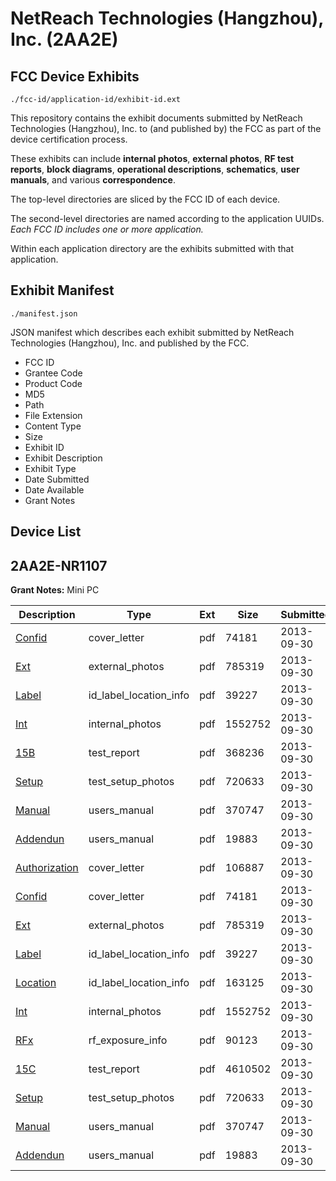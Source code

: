 # NetReach Technologies (Hangzhou), Inc. (2AA2E)
## FCC Device Exhibits

```
./fcc-id/application-id/exhibit-id.ext
```

This repository contains the exhibit documents submitted by NetReach Technologies (Hangzhou), Inc. to (and published by) the FCC as part of the device certification process.

These exhibits can include **internal photos**, **external photos**, **RF test reports**, **block diagrams**, **operational descriptions**, **schematics**, **user manuals**, and various **correspondence**.

The top-level directories are sliced by the FCC ID of each device.

The second-level directories are named according to the application UUIDs. *Each FCC ID includes one or more application.*

Within each application directory are the exhibits submitted with that application. 

## Exhibit Manifest

```
./manifest.json
```

JSON manifest which describes each exhibit submitted by NetReach Technologies (Hangzhou), Inc. and published by the FCC.

- FCC ID
- Grantee Code
- Product Code
- MD5
- Path
- File Extension
- Content Type
- Size
- Exhibit ID
- Exhibit Description
- Exhibit Type
- Date Submitted
- Date Available
- Grant Notes

## Device List
## 2AA2E-NR1107
**Grant Notes:** Mini PC

| Description | Type | Ext | Size | Submitted | Available |
| ----------- | ---- | --- | ---- | --------- | --------- |
| [Confid](2AA2E-NR1107/a69805a238b92614044fb8b7ede72159/2088478.pdf) | cover_letter | pdf | 74181 | 2013-09-30 | 2013-09-30 |
| [Ext](2AA2E-NR1107/a69805a238b92614044fb8b7ede72159/2088480.pdf) | external_photos | pdf | 785319 | 2013-09-30 | 2013-09-30 |
| [Label](2AA2E-NR1107/a69805a238b92614044fb8b7ede72159/2088475.pdf) | id_label_location_info | pdf | 39227 | 2013-09-30 | 2013-09-30 |
| [Int](2AA2E-NR1107/a69805a238b92614044fb8b7ede72159/2088479.pdf) | internal_photos | pdf | 1552752 | 2013-09-30 | 2013-09-30 |
| [15B](2AA2E-NR1107/a69805a238b92614044fb8b7ede72159/2088474.pdf) | test_report | pdf | 368236 | 2013-09-30 | 2013-09-30 |
| [Setup](2AA2E-NR1107/a69805a238b92614044fb8b7ede72159/2088481.pdf) | test_setup_photos | pdf | 720633 | 2013-09-30 | 2013-09-30 |
| [Manual](2AA2E-NR1107/a69805a238b92614044fb8b7ede72159/2088476.pdf) | users_manual | pdf | 370747 | 2013-09-30 | 2013-09-30 |
| [Addendun](2AA2E-NR1107/a69805a238b92614044fb8b7ede72159/2088477.pdf) | users_manual | pdf | 19883 | 2013-09-30 | 2013-09-30 |
| [Authorization](2AA2E-NR1107/dc745d0fe1e67cdd40d00c05a2adbc41/2088540.pdf) | cover_letter | pdf | 106887 | 2013-09-30 | 2013-09-30 |
| [Confid](2AA2E-NR1107/dc745d0fe1e67cdd40d00c05a2adbc41/2088478.pdf) | cover_letter | pdf | 74181 | 2013-09-30 | 2013-09-30 |
| [Ext](2AA2E-NR1107/dc745d0fe1e67cdd40d00c05a2adbc41/2088480.pdf) | external_photos | pdf | 785319 | 2013-09-30 | 2013-09-30 |
| [Label](2AA2E-NR1107/dc745d0fe1e67cdd40d00c05a2adbc41/2088475.pdf) | id_label_location_info | pdf | 39227 | 2013-09-30 | 2013-09-30 |
| [Location](2AA2E-NR1107/dc745d0fe1e67cdd40d00c05a2adbc41/2088539.pdf) | id_label_location_info | pdf | 163125 | 2013-09-30 | 2013-09-30 |
| [Int](2AA2E-NR1107/dc745d0fe1e67cdd40d00c05a2adbc41/2088479.pdf) | internal_photos | pdf | 1552752 | 2013-09-30 | 2013-09-30 |
| [RFx](2AA2E-NR1107/dc745d0fe1e67cdd40d00c05a2adbc41/2088541.pdf) | rf_exposure_info | pdf | 90123 | 2013-09-30 | 2013-09-30 |
| [15C](2AA2E-NR1107/dc745d0fe1e67cdd40d00c05a2adbc41/2088542.pdf) | test_report | pdf | 4610502 | 2013-09-30 | 2013-09-30 |
| [Setup](2AA2E-NR1107/dc745d0fe1e67cdd40d00c05a2adbc41/2088481.pdf) | test_setup_photos | pdf | 720633 | 2013-09-30 | 2013-09-30 |
| [Manual](2AA2E-NR1107/dc745d0fe1e67cdd40d00c05a2adbc41/2088476.pdf) | users_manual | pdf | 370747 | 2013-09-30 | 2013-09-30 |
| [Addendun](2AA2E-NR1107/dc745d0fe1e67cdd40d00c05a2adbc41/2088477.pdf) | users_manual | pdf | 19883 | 2013-09-30 | 2013-09-30 |
